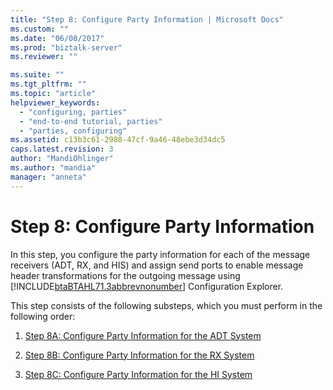 ```yaml
---
title: "Step 8: Configure Party Information | Microsoft Docs"
ms.custom: ""
ms.date: "06/08/2017"
ms.prod: "biztalk-server"
ms.reviewer: ""

ms.suite: ""
ms.tgt_pltfrm: ""
ms.topic: "article"
helpviewer_keywords: 
  - "configuring, parties"
  - "end-to-end tutorial, parties"
  - "parties, configuring"
ms.assetid: c13b3c61-2988-47cf-9a46-48ebe3d34dc5
caps.latest.revision: 3
author: "MandiOhlinger"
ms.author: "mandia"
manager: "anneta"
---
```

# Step 8: Configure Party Information
In this step, you configure the party information for each of the message receivers (ADT, RX, and HIS) and assign send ports to enable message header transformations for the outgoing message using [!INCLUDE[btaBTAHL71.3abbrevnonumber](../../includes/btabtahl71-3abbrevnonumber-md.md)] Configuration Explorer.  
  
 This step consists of the following substeps, which you must perform in the following order:  
  
1.  [Step 8A: Configure Party Information for the ADT System](../../adapters-and-accelerators/accelerator-hl7/step-8a-configure-party-information-for-the-adt-system.md)  
  
2.  [Step 8B: Configure Party Information for the RX System](../../adapters-and-accelerators/accelerator-hl7/step-8b-configure-party-information-for-the-rx-system.md)  
  
3.  [Step 8C: Configure Party Information for the HI System](../../adapters-and-accelerators/accelerator-hl7/step-8c-configure-party-information-for-the-hi-system.md)
